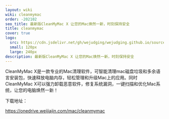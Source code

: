 ```yaml
---
layout: wiki
wiki: cleanmymac
order: -202102
seo_title: 最新版CleanMyMac X 让您的Mac焕然一新，时刻保持安全
title: cleanmymac
cover: true
logo:
  src: https://cdn.jsdelivr.net/gh/wejudging/wejudging.github.io/source/images/项目图片/cleanmymac/cleanmymac.png
  small: 120px
  large: 240px
description: 最新版CleanMyMac X 让您的Mac焕然一新，时刻保持安全
---
```


CleanMyMac X是一款专业的Mac清理软件，可智能清理mac磁盘垃圾和多余语言安装包，快速释放电脑内存，轻松管理和升级Mac上的应用。同时CleanMyMac X可以强力卸载恶意软件，修复系统漏洞，一键扫描和优化Mac系统，让您的电脑焕然一新！


下载地址：

https://onedrive.weijiajin.com/mac/cleanmymac